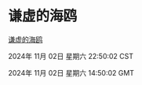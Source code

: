 # 谦虚的海鸥
[谦虚的海鸥](http://219.139.197.74:56308/qxdho/course/base/hotlink/index.php)

2024年 11月 02日 星期六 22:50:02 CST

2024年 11月 02日 星期六 14:50:02 GMT
